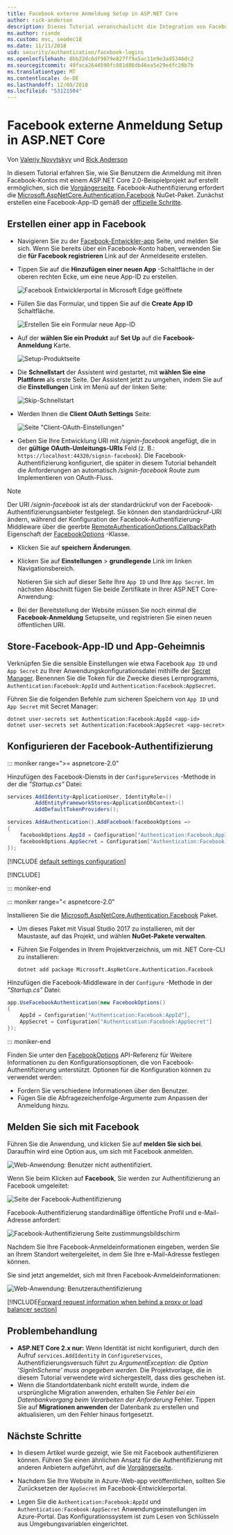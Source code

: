 ```yaml
---
title: Facebook externe Anmeldung Setup in ASP.NET Core
author: rick-anderson
description: Dieses Tutorial veranschaulicht die Integration von Facebook-Konto der Benutzerauthentifizierung in eine vorhandene ASP.NET Core-app.
ms.author: riande
ms.custom: mvc, seodec18
ms.date: 11/11/2018
uid: security/authentication/facebook-logins
ms.openlocfilehash: 8bb22dc6df9879e827ff9a5ac11e9e3ad5346dc2
ms.sourcegitcommit: 49faca2644590fc081d86db46ea5e29edfc28b7b
ms.translationtype: MT
ms.contentlocale: de-DE
ms.lasthandoff: 12/09/2018
ms.locfileid: "53121504"
---
```

# <a name="facebook-external-login-setup-in-aspnet-core"></a>Facebook externe Anmeldung Setup in ASP.NET Core

Von [Valeriy Novytskyy](https://github.com/01binary) und [Rick Anderson](https://twitter.com/RickAndMSFT)

In diesem Tutorial erfahren Sie, wie Sie Benutzern die Anmeldung mit ihren Facebook-Kontos mit einem ASP.NET Core 2.0-Beispielprojekt auf erstellt ermöglichen, sich die [Vorgängerseite](xref:security/authentication/social/index). Facebook-Authentifizierung erfordert die [Microsoft.AspNetCore.Authentication.Facebook](https://www.nuget.org/packages/Microsoft.AspNetCore.Authentication.Facebook) NuGet-Paket. Zunächst erstellen eine Facebook-App-ID gemäß der [offizielle Schritte](https://developers.facebook.com).

## <a name="create-the-app-in-facebook"></a>Erstellen einer app in Facebook

* Navigieren Sie zu der [Facebook-Entwickler-app](https://developers.facebook.com/apps/) Seite, und melden Sie sich. Wenn Sie bereits über ein Facebook-Konto haben, verwenden Sie die **für Facebook registrieren** Link auf der Anmeldeseite erstellen.

* Tippen Sie auf die **Hinzufügen einer neuen App** -Schaltfläche in der oberen rechten Ecke, um eine neue App-ID zu erstellen.

   ![Facebook Entwicklerportal in Microsoft Edge geöffnete](index/_static/FBMyApps.png)

* Füllen Sie das Formular, und tippen Sie auf die **Create App ID** Schaltfläche.

  ![Erstellen Sie ein Formular neue App-ID](index/_static/FBNewAppId.png)

* Auf der **wählen Sie ein Produkt** auf **Set Up** auf die **Facebook-Anmeldung** Karte.

  ![Setup-Produktseite](index/_static/FBProductSetup.png)

* Die **Schnellstart** der Assistent wird gestartet, mit **wählen Sie eine Plattform** als erste Seite. Der Assistent jetzt zu umgehen, indem Sie auf die **Einstellungen** Link im Menü auf der linken Seite:

  ![Skip-Schnellstart](index/_static/FBSkipQuickStart.png)

* Werden Ihnen die **Client OAuth Settings** Seite:

  ![Seite "Client-OAuth-Einstellungen"](index/_static/FBOAuthSetup.png)

* Geben Sie Ihre Entwicklung URI mit */signin-facebook* angefügt, die in der **gültige OAuth-Umleitungs-URIs** Feld (z. B.: `https://localhost:44320/signin-facebook`). Die Facebook-Authentifizierung konfiguriert, die später in diesem Tutorial behandelt die Anforderungen an automatisch */signin-facebook* Route zum Implementieren von OAuth-Fluss.

> [!NOTE]
> Der URI */signin-facebook* ist als der standardrückruf von der Facebook-Authentifizierungsanbieter festgelegt. Sie können den standardrückruf-URI ändern, während der Konfiguration der Facebook-Authentifizierung-Middleware über die geerbte [RemoteAuthenticationOptions.CallbackPath](/dotnet/api/microsoft.aspnetcore.authentication.remoteauthenticationoptions.callbackpath) Eigenschaft der [FacebookOptions](/dotnet/api/microsoft.aspnetcore.authentication.facebook.facebookoptions) -Klasse.

* Klicken Sie auf **speichern Änderungen**.

* Klicken Sie auf **Einstellungen** > **grundlegende** Link im linken Navigationsbereich.

  Notieren Sie sich auf dieser Seite Ihre `App ID` und Ihre `App Secret`. Im nächsten Abschnitt fügen Sie beide Zertifikate in Ihrer ASP.NET Core-Anwendung:

* Bei der Bereitstellung der Website müssen Sie noch einmal die **Facebook-Anmeldung** Setupseite, und registrieren Sie einen neuen öffentlichen URI.

## <a name="store-facebook-app-id-and-app-secret"></a>Store-Facebook-App-ID und App-Geheimnis

Verknüpfen Sie die sensible Einstellungen wie etwa Facebook `App ID` und `App Secret` zu Ihrer Anwendungskonfigurationsdatei mithilfe der [Secret Manager](xref:security/app-secrets). Benennen Sie die Token für die Zwecke dieses Lernprogramms, `Authentication:Facebook:AppId` und `Authentication:Facebook:AppSecret`.

Führen Sie die folgenden Befehle zum sicheren Speichern von `App ID` und `App Secret` mit Secret Manager:

```console
dotnet user-secrets set Authentication:Facebook:AppId <app-id>
dotnet user-secrets set Authentication:Facebook:AppSecret <app-secret>
```

## <a name="configure-facebook-authentication"></a>Konfigurieren der Facebook-Authentifizierung

::: moniker range=">= aspnetcore-2.0"

Hinzufügen des Facebook-Diensts in der `ConfigureServices` -Methode in der die *"Startup.cs"* Datei:

```csharp
services.AddIdentity<ApplicationUser, IdentityRole>()
        .AddEntityFrameworkStores<ApplicationDbContext>()
        .AddDefaultTokenProviders();

services.AddAuthentication().AddFacebook(facebookOptions =>
{
    facebookOptions.AppId = Configuration["Authentication:Facebook:AppId"];
    facebookOptions.AppSecret = Configuration["Authentication:Facebook:AppSecret"];
});
```

[!INCLUDE [default settings configuration](includes/default-settings.md)]

[!INCLUDE[](includes/chain-auth-providers.md)]

::: moniker-end

::: moniker range="< aspnetcore-2.0"

Installieren Sie die [Microsoft.AspNetCore.Authentication.Facebook](https://www.nuget.org/packages/Microsoft.AspNetCore.Authentication.Facebook) Paket.

* Um dieses Paket mit Visual Studio 2017 zu installieren, mit der Maustaste, auf das Projekt, und wählen **NuGet-Pakete verwalten**.
* Führen Sie Folgendes in Ihrem Projektverzeichnis, um mit .NET Core-CLI zu installieren:

   `dotnet add package Microsoft.AspNetCore.Authentication.Facebook`

Hinzufügen die Facebook-Middleware in der `Configure` -Methode in der *"Startup.cs"* Datei:

```csharp
app.UseFacebookAuthentication(new FacebookOptions()
{
    AppId = Configuration["Authentication:Facebook:AppId"],
    AppSecret = Configuration["Authentication:Facebook:AppSecret"]
});
```

::: moniker-end

Finden Sie unter den [FacebookOptions](/dotnet/api/microsoft.aspnetcore.builder.facebookoptions) API-Referenz für Weitere Informationen zu den Konfigurationsoptionen, die von Facebook-Authentifizierung unterstützt. Optionen für die Konfiguration können zu verwendet werden:

* Fordern Sie verschiedene Informationen über den Benutzer.
* Fügen Sie die Abfragezeichenfolge-Argumente zum Anpassen der Anmeldung hinzu.

## <a name="sign-in-with-facebook"></a>Melden Sie sich mit Facebook

Führen Sie die Anwendung, und klicken Sie auf **melden Sie sich bei**. Daraufhin wird eine Option aus, um sich mit Facebook anmelden.

![Web-Anwendung: Benutzer nicht authentifiziert.](index/_static/DoneFacebook.png)

Wenn Sie beim Klicken auf **Facebook**, Sie werden zur Authentifizierung an Facebook umgeleitet:

![Seite der Facebook-Authentifizierung](index/_static/FBLogin.png)

Facebook-Authentifizierung standardmäßige öffentliche Profil und e-Mail-Adresse anfordert:

![Facebook-Authentifizierung Seite zustimmungsbildschirm](index/_static/FBLoginDone.png)

Nachdem Sie Ihre Facebook-Anmeldeinformationen eingeben, werden Sie an Ihrem Standort weitergeleitet, in dem Sie Ihre e-Mail-Adresse festlegen können.

Sie sind jetzt angemeldet, sich mit Ihren Facebook-Anmeldeinformationen:

![Web-Anwendung: Benutzerauthentifizierung](index/_static/Done.png)

[!INCLUDE[Forward request information when behind a proxy or load balancer section](includes/forwarded-headers-middleware.md)]

## <a name="troubleshooting"></a>Problembehandlung

* **ASP.NET Core 2.x nur:** Wenn Identität ist nicht konfiguriert, durch den Aufruf `services.AddIdentity` in `ConfigureServices`, Authentifizierungsversuch führt zu *ArgumentException: die Option 'SignInScheme' muss angegeben werden*. Die Projektvorlage, die in diesem Tutorial verwendete wird sichergestellt, dass dies geschehen ist.
* Wenn die Standortdatenbank nicht erstellt wurde, indem die ursprüngliche Migration anwenden, erhalten Sie *Fehler bei ein Datenbankvorgang beim Verarbeiten der Anforderung* Fehler. Tippen Sie auf **Migrationen anwenden** der Datenbank zu erstellen und aktualisieren, um den Fehler hinaus fortgesetzt.

## <a name="next-steps"></a>Nächste Schritte

* In diesem Artikel wurde gezeigt, wie Sie mit Facebook authentifizieren können. Führen Sie einen ähnlichen Ansatz für die Authentifizierung mit anderen Anbietern aufgeführt, auf die [Vorgängerseite](xref:security/authentication/social/index).

* Nachdem Sie Ihre Website in Azure-Web-app veröffentlichen, sollten Sie Zurücksetzen der `AppSecret` im Facebook-Entwicklerportal.

* Legen Sie die `Authentication:Facebook:AppId` und `Authentication:Facebook:AppSecret` Anwendungseinstellungen im Azure-Portal. Das Konfigurationssystem ist zum Lesen von Schlüsseln aus Umgebungsvariablen eingerichtet.
